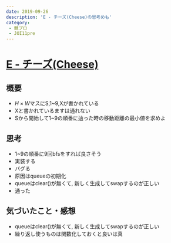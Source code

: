 ```yaml
---
date: 2019-09-26
description: 'E - チーズ(Cheese)の思考めも'
category:
 - 競プロ
 - JOI11pre
---
```


# [E - チーズ(Cheese)](https://atcoder.jp/contests/joi2011yo/tasks/joi2011yo_e)
## 概要
 - $H \times W$マスにS,1~9,Xが書かれている
 - Xと書かれているますは通れない
 - Sから開始して1~9の順番に辿った時の移動距離の最小値を求めよ

## 思考
 - 1~9の順番に9回bfsをすれば良さそう
 - 実装する
 - バグる
 - 原因はqueueの初期化
 - queueはclear()が無くて, 新しく生成してswapするのが正しい
 - 通った

## 気づいたこと・感想
 - queueはclear()が無くて, 新しく生成してswapするのが正しい
 - 繰り返し使うものは関数化しておくと良いは真
